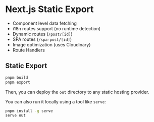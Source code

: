 # Next.js Static Export

- Component level data fetching
- i18n routes support (no runtime detection)
- Dynamic routes (`/post/[id]`)
- SPA routes (`/spa-post/[id]`)
- Image optimization (uses Cloudinary)
- Route Handlers

## Static Export

```bash
pnpm build
pnpm export
```

Then, you can deploy the `out` directory to any static hosting provider.

You can also run it locally using a tool like `serve`:

```bash
pnpm install -g serve
serve out
```
